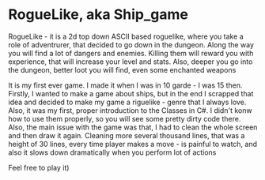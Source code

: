 # RogueLike, aka Ship_game
RogueLike - it is a 2d top down ASCII based roguelike, where you take a role of adventrurer, that decided to go down in the dungeon. Along the way you will find a lot of dangers and enemies. Killing them will reward you with experience, that will increase your level and stats. Also, deeper you go into the dungeon, better loot you will find, even some enchanted weapons

It is my first ever game. I made it when I was in 10 garde - I was 15 then. Firstly, I wanted to make a game about ships, but in the end I scrapped that idea and decided to make my game a riguelike - genre that I always love. Also, it was my first, proper introduction to the Classes in C#. I didn't konw how to use them properly, so you will see some pretty dirty code there. Also, the main issue with the game was that, I had to clean the whole screen and then draw it again. Cleaning more several thousand lines, that was a height of 30 lines, every time player makes a move - is painful to watch, and also it slows down dramatically when you perform lot of actions

Feel free to play it)
